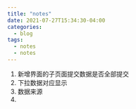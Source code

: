 ```yaml
---
title: "notes"
date: 2021-07-27T15:34:30-04:00
categories:
  - blog
tags:
  - notes
  - notes
---
```


1. 新增界面的子页面提交数据是否全部提交
2. 下拉数据对应显示
3. 数据来源
4. 

